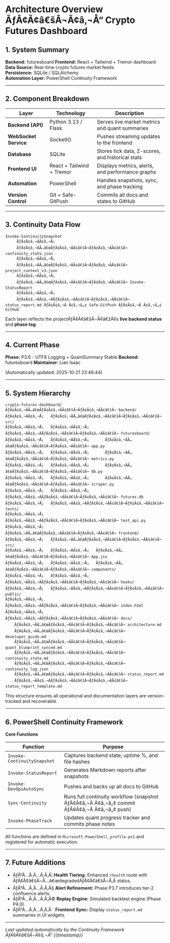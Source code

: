 # Architecture Overview ÃƒÂ¢Ã¢â€šÂ¬Ã¢â‚¬Å“ Crypto Futures Dashboard

## 1. System Summary

**Backend:** futuresboard
**Frontend:** React + Tailwind + Tremor dashboard  
**Data Source:** Real-time crypto futures market feeds  
**Persistence:** SQLite / SQLAlchemy  
**Automation Layer:** PowerShell Continuity Framework  

---

## 2. Component Breakdown

| Layer | Technology | Description |
|-------|-------------|-------------|
| **Backend (API)** | Python 3.13 / Flask | Serves live market metrics and quant summaries |
| **WebSocket Service** | SocketIO | Pushes streaming updates to the frontend |
| **Database** | SQLite | Stores tick data, Z-scores, and historical stats |
| **Frontend UI** | React + Tailwind + Tremor | Displays metrics, alerts, and performance graphs |
| **Automation** | PowerShell | Handles snapshots, sync, and phase tracking |
| **Version Control** | Git + Safe-GitPush | Commits all docs and states to GitHub |

---

## 3. Continuity Data Flow

```text
Invoke-ContinuitySnapshot
     ÃƒÂ¢Ã¢â‚¬ÂÃ¢â‚¬Å¡
     ÃƒÂ¢Ã¢â‚¬ÂÃ…â€œÃƒÂ¢Ã¢â‚¬ÂÃ¢â€šÂ¬ÃƒÂ¢Ã¢â‚¬ÂÃ¢â€šÂ¬ continuity_state.json
     ÃƒÂ¢Ã¢â‚¬ÂÃ¢â‚¬Å¡
     ÃƒÂ¢Ã¢â‚¬ÂÃ…â€œÃƒÂ¢Ã¢â‚¬ÂÃ¢â€šÂ¬ÃƒÂ¢Ã¢â‚¬ÂÃ¢â€šÂ¬ project_context_v3.json
     ÃƒÂ¢Ã¢â‚¬ÂÃ¢â‚¬Å¡
     ÃƒÂ¢Ã¢â‚¬ÂÃ…â€œÃƒÂ¢Ã¢â‚¬ÂÃ¢â€šÂ¬ÃƒÂ¢Ã¢â‚¬ÂÃ¢â€šÂ¬ Invoke-StatusReport
     ÃƒÂ¢Ã¢â‚¬ÂÃ¢â‚¬Å¡
     ÃƒÂ¢Ã¢â‚¬ÂÃ¢â‚¬ÂÃƒÂ¢Ã¢â‚¬ÂÃ¢â€šÂ¬ÃƒÂ¢Ã¢â‚¬ÂÃ¢â€šÂ¬ status_report.md ÃƒÂ¢Ã¢â‚¬Â Ã¢â‚¬â„¢ Safe-GitPush ÃƒÂ¢Ã¢â‚¬Â Ã¢â‚¬â„¢ GitHub
```

Each layer reflects the projectÃƒÂ¢Ã¢â€šÂ¬Ã¢â€žÂ¢s **live backend status** and **phase tag**.

---

## 4. Current Phase

**Phase:** P3.6 - UTF8 Logging + QuantSummary Stable
**Backend:** futuresboard
**Maintainer:** Lian Isaac  

(Automatically updated: 2025-10-21 23:46:44)

---

## 5. System Hierarchy

```text
crypto-futures-dashboard/
ÃƒÂ¢Ã¢â‚¬ÂÃ…â€œÃƒÂ¢Ã¢â‚¬ÂÃ¢â€šÂ¬ÃƒÂ¢Ã¢â‚¬ÂÃ¢â€šÂ¬ backend/
ÃƒÂ¢Ã¢â‚¬ÂÃ¢â‚¬Å¡   ÃƒÂ¢Ã¢â‚¬ÂÃ…â€œÃƒÂ¢Ã¢â‚¬ÂÃ¢â€šÂ¬ÃƒÂ¢Ã¢â‚¬ÂÃ¢â€šÂ¬ src/
ÃƒÂ¢Ã¢â‚¬ÂÃ¢â‚¬Å¡   ÃƒÂ¢Ã¢â‚¬ÂÃ¢â‚¬Å¡   ÃƒÂ¢Ã¢â‚¬ÂÃ¢â‚¬ÂÃƒÂ¢Ã¢â‚¬ÂÃ¢â€šÂ¬ÃƒÂ¢Ã¢â‚¬ÂÃ¢â€šÂ¬ futuresboard/
ÃƒÂ¢Ã¢â‚¬ÂÃ¢â‚¬Å¡   ÃƒÂ¢Ã¢â‚¬ÂÃ¢â‚¬Å¡       ÃƒÂ¢Ã¢â‚¬ÂÃ…â€œÃƒÂ¢Ã¢â‚¬ÂÃ¢â€šÂ¬ÃƒÂ¢Ã¢â‚¬ÂÃ¢â€šÂ¬ app.py
ÃƒÂ¢Ã¢â‚¬ÂÃ¢â‚¬Å¡   ÃƒÂ¢Ã¢â‚¬ÂÃ¢â‚¬Å¡       ÃƒÂ¢Ã¢â‚¬ÂÃ…â€œÃƒÂ¢Ã¢â‚¬ÂÃ¢â€šÂ¬ÃƒÂ¢Ã¢â‚¬ÂÃ¢â€šÂ¬ metrics.py
ÃƒÂ¢Ã¢â‚¬ÂÃ¢â‚¬Å¡   ÃƒÂ¢Ã¢â‚¬ÂÃ¢â‚¬Å¡       ÃƒÂ¢Ã¢â‚¬ÂÃ…â€œÃƒÂ¢Ã¢â‚¬ÂÃ¢â€šÂ¬ÃƒÂ¢Ã¢â‚¬ÂÃ¢â€šÂ¬ db.py
ÃƒÂ¢Ã¢â‚¬ÂÃ¢â‚¬Å¡   ÃƒÂ¢Ã¢â‚¬ÂÃ¢â‚¬Å¡       ÃƒÂ¢Ã¢â‚¬ÂÃ…â€œÃƒÂ¢Ã¢â‚¬ÂÃ¢â€šÂ¬ÃƒÂ¢Ã¢â‚¬ÂÃ¢â€šÂ¬ scraper.py
ÃƒÂ¢Ã¢â‚¬ÂÃ¢â‚¬Å¡   ÃƒÂ¢Ã¢â‚¬ÂÃ¢â‚¬Å¡       ÃƒÂ¢Ã¢â‚¬ÂÃ¢â‚¬ÂÃƒÂ¢Ã¢â‚¬ÂÃ¢â€šÂ¬ÃƒÂ¢Ã¢â‚¬ÂÃ¢â€šÂ¬ futures.db
ÃƒÂ¢Ã¢â‚¬ÂÃ¢â‚¬Å¡   ÃƒÂ¢Ã¢â‚¬ÂÃ¢â‚¬ÂÃƒÂ¢Ã¢â‚¬ÂÃ¢â€šÂ¬ÃƒÂ¢Ã¢â‚¬ÂÃ¢â€šÂ¬ tests/
ÃƒÂ¢Ã¢â‚¬ÂÃ¢â‚¬Å¡       ÃƒÂ¢Ã¢â‚¬ÂÃ¢â‚¬ÂÃƒÂ¢Ã¢â‚¬ÂÃ¢â€šÂ¬ÃƒÂ¢Ã¢â‚¬ÂÃ¢â€šÂ¬ test_api.py
ÃƒÂ¢Ã¢â‚¬ÂÃ¢â‚¬Å¡
ÃƒÂ¢Ã¢â‚¬ÂÃ…â€œÃƒÂ¢Ã¢â‚¬ÂÃ¢â€šÂ¬ÃƒÂ¢Ã¢â‚¬ÂÃ¢â€šÂ¬ frontend/
ÃƒÂ¢Ã¢â‚¬ÂÃ¢â‚¬Å¡   ÃƒÂ¢Ã¢â‚¬ÂÃ…â€œÃƒÂ¢Ã¢â‚¬ÂÃ¢â€šÂ¬ÃƒÂ¢Ã¢â‚¬ÂÃ¢â€šÂ¬ src/
ÃƒÂ¢Ã¢â‚¬ÂÃ¢â‚¬Å¡   ÃƒÂ¢Ã¢â‚¬ÂÃ¢â‚¬Å¡   ÃƒÂ¢Ã¢â‚¬ÂÃ…â€œÃƒÂ¢Ã¢â‚¬ÂÃ¢â€šÂ¬ÃƒÂ¢Ã¢â‚¬ÂÃ¢â€šÂ¬ App.jsx
ÃƒÂ¢Ã¢â‚¬ÂÃ¢â‚¬Å¡   ÃƒÂ¢Ã¢â‚¬ÂÃ¢â‚¬Å¡   ÃƒÂ¢Ã¢â‚¬ÂÃ…â€œÃƒÂ¢Ã¢â‚¬ÂÃ¢â€šÂ¬ÃƒÂ¢Ã¢â‚¬ÂÃ¢â€šÂ¬ components/
ÃƒÂ¢Ã¢â‚¬ÂÃ¢â‚¬Å¡   ÃƒÂ¢Ã¢â‚¬ÂÃ¢â‚¬Å¡   ÃƒÂ¢Ã¢â‚¬ÂÃ¢â‚¬ÂÃƒÂ¢Ã¢â‚¬ÂÃ¢â€šÂ¬ÃƒÂ¢Ã¢â‚¬ÂÃ¢â€šÂ¬ hooks/
ÃƒÂ¢Ã¢â‚¬ÂÃ¢â‚¬Å¡   ÃƒÂ¢Ã¢â‚¬ÂÃ¢â‚¬ÂÃƒÂ¢Ã¢â‚¬ÂÃ¢â€šÂ¬ÃƒÂ¢Ã¢â‚¬ÂÃ¢â€šÂ¬ public/
ÃƒÂ¢Ã¢â‚¬ÂÃ¢â‚¬Å¡       ÃƒÂ¢Ã¢â‚¬ÂÃ¢â‚¬ÂÃƒÂ¢Ã¢â‚¬ÂÃ¢â€šÂ¬ÃƒÂ¢Ã¢â‚¬ÂÃ¢â€šÂ¬ index.html
ÃƒÂ¢Ã¢â‚¬ÂÃ¢â‚¬Å¡
ÃƒÂ¢Ã¢â‚¬ÂÃ¢â‚¬ÂÃƒÂ¢Ã¢â‚¬ÂÃ¢â€šÂ¬ÃƒÂ¢Ã¢â‚¬ÂÃ¢â€šÂ¬ docs/
    ÃƒÂ¢Ã¢â‚¬ÂÃ…â€œÃƒÂ¢Ã¢â‚¬ÂÃ¢â€šÂ¬ÃƒÂ¢Ã¢â‚¬ÂÃ¢â€šÂ¬ architecture.md
    ÃƒÂ¢Ã¢â‚¬ÂÃ…â€œÃƒÂ¢Ã¢â‚¬ÂÃ¢â€šÂ¬ÃƒÂ¢Ã¢â‚¬ÂÃ¢â€šÂ¬ developer_guide.md
    ÃƒÂ¢Ã¢â‚¬ÂÃ…â€œÃƒÂ¢Ã¢â‚¬ÂÃ¢â€šÂ¬ÃƒÂ¢Ã¢â‚¬ÂÃ¢â€šÂ¬ quant_blueprint_synced.md
    ÃƒÂ¢Ã¢â‚¬ÂÃ…â€œÃƒÂ¢Ã¢â‚¬ÂÃ¢â€šÂ¬ÃƒÂ¢Ã¢â‚¬ÂÃ¢â€šÂ¬ continuity_state.md
    ÃƒÂ¢Ã¢â‚¬ÂÃ…â€œÃƒÂ¢Ã¢â‚¬ÂÃ¢â€šÂ¬ÃƒÂ¢Ã¢â‚¬ÂÃ¢â€šÂ¬ continuity_log.json
    ÃƒÂ¢Ã¢â‚¬ÂÃ…â€œÃƒÂ¢Ã¢â‚¬ÂÃ¢â€šÂ¬ÃƒÂ¢Ã¢â‚¬ÂÃ¢â€šÂ¬ status_report.md
    ÃƒÂ¢Ã¢â‚¬ÂÃ¢â‚¬ÂÃƒÂ¢Ã¢â‚¬ÂÃ¢â€šÂ¬ÃƒÂ¢Ã¢â‚¬ÂÃ¢â€šÂ¬ status_report_template.md
```

This structure ensures all operational and documentation layers are version-tracked and recoverable.

---

## 6. PowerShell Continuity Framework

**Core Functions**

| Function | Purpose |
|-----------|----------|
| `Invoke-ContinuitySnapshot` | Captures backend state, uptime %, and file hashes |
| `Invoke-StatusReport` | Generates Markdown reports after snapshots |
| `Invoke-DevOpsAutoSync` | Pushes and backs up all docs to GitHub |
| `Sync-Continuity` | Runs full continuity workflow (snapshot ÃƒÂ¢Ã¢â‚¬Â Ã¢â‚¬â„¢ commit ÃƒÂ¢Ã¢â‚¬Â Ã¢â‚¬â„¢ push) |
| `Invoke-PhaseTrack` | Updates quant progress tracker and commits phase notes |

All functions are defined in `Microsoft.PowerShell_profile.ps1` and registered for automatic execution.

---

## 7. Future Additions

- ÃƒÂ°Ã…Â¸Ã…Â¸Ã‚Â¦ **Health Tiering:** Enhanced `/health` route with ÃƒÂ¢Ã¢â€šÂ¬Ã…â€œdegradedÃƒÂ¢Ã¢â€šÂ¬Ã‚Â status.  
- ÃƒÂ°Ã…Â¸Ã…Â¸Ã‚Â§ **Alert Refinement:** Phase P3.7 introduces tier-2 confluence alerts.  
- ÃƒÂ°Ã…Â¸Ã…Â¸Ã‚Â© **Replay Engine:** Simulated backtest engine (Phase P4.0).  
- ÃƒÂ°Ã…Â¸Ã…Â¸Ã‚Â¨ **Frontend Sync:** Display `status_report.md` summaries in UI widgets.

---

_Last updated automatically by the Continuity Framework ÃƒÂ¢Ã¢â€šÂ¬Ã¢â‚¬Å“ {{timestamp}}_
